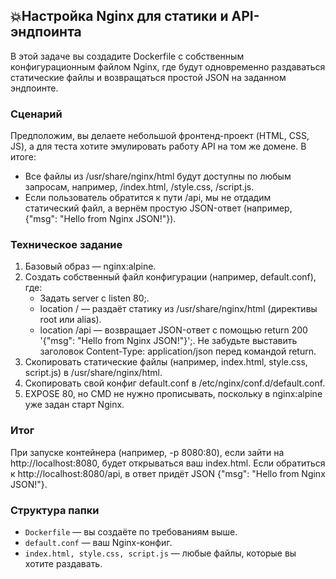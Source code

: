 ## 💥Настройка Nginx для статики и API-эндпоинта
В этой задаче вы создадите Dockerfile с собственным конфигурационным файлом Nginx, где будут одновременно раздаваться статические файлы и возвращаться простой JSON на заданном эндпоинте.

### Сценарий
Предположим, вы делаете небольшой фронтенд-проект (HTML, CSS, JS), а для теста хотите эмулировать работу API на том же домене. В итоге:
- Все файлы из /usr/share/nginx/html будут доступны по любым запросам, например, /index.html, /style.css, /script.js.
- Если пользователь обратится к пути /api, мы не отдадим статический файл, а вернём простую JSON-ответ (например, {"msg": "Hello from Nginx JSON!"}).

### Техническое задание
1. Базовый образ — nginx:alpine.
2. Создать собственный файл конфигурации (например, default.conf), где:
    - Задать server с listen 80;.
    - location / — раздаёт статику из /usr/share/nginx/html (директивы root или alias).
    - location /api — возвращает JSON-ответ с помощью return 200 '{"msg": "Hello from Nginx JSON!"}';. Не забудьте выставить заголовок Content-Type: application/json перед командой return.
3. Скопировать статические файлы (например, index.html, style.css, script.js) в /usr/share/nginx/html.
4. Скопировать свой конфиг default.conf в /etc/nginx/conf.d/default.conf.
5. EXPOSE 80, но CMD не нужно прописывать, поскольку в nginx:alpine уже задан старт Nginx.

### Итог 
При запуске контейнера (например, -p 8080:80), если зайти на http://localhost:8080, будет открываться ваш index.html. Если обратиться к http://localhost:8080/api, в ответ придёт JSON {"msg": "Hello from Nginx JSON!"}.

### Структура папки
- `Dockerfile` — вы создаёте по требованиям выше.
- `default.conf` — ваш Nginx-конфиг.
- `index.html, style.css, script.js` — любые файлы, которые вы хотите раздавать.